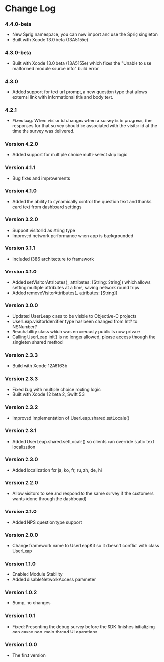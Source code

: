 # Change Log

### 4.4.0-beta
* New Sprig namespace, you can now import and use the Sprig singleton
* Built with Xcode 13.0 beta (13A5155e)
### 4.3.0-beta
* Built with Xcode 13.0 beta (13A5155e) which fixes the "Unable to use malformed module source info" build error
### 4.3.0
* Added support for text url prompt, a new question type that allows external link with informational title and body text.
### 4.2.1
* Fixes bug: When visitor id changes when a survey is in progress, the responses for that survey should be associated with the visitor id at the time the survey was delivered.
### Version 4.2.0
* Added support for multiple choice multi-select skip logic
### Version 4.1.1
* Bug fixes and improvements
### Version 4.1.0
* Added the ability to dynamically control the question text and thanks card text from dashboard settings

### Version 3.2.0
* Support visitorId as string type
* Improved network performance when app is backgrounded

### Version 3.1.1
* Included i386 architecture to framework

### Version 3.1.0
* Added setVisitorAttributes(_ attributes: [String: String]) which allows setting multiple attributes at a time, saving network round trips
* Added removeVisitorAttributes(_ attributes: [String])

### Version 3.0.0
* Updated UserLeap class to be visible to Objective-C projects
* UserLeap.visitorIdentifier type has been changed from Int? to NSNumber?
* Reachability class which was erroneously public is now private
* Calling UserLeap init() is no longer allowed, please access through the singleton shared method

### Version 2.3.3
* Build with Xcode 12A6163b

### Version 2.3.3
* Fixed bug with multiple choice routing logic
* Built with Xcode 12 beta 2, Swift 5.3

### Version 2.3.2
* Improved implementation of UserLeap.shared.setLocale() 

### Version 2.3.1
* Added UserLeap.shared.setLocale() so clients can override static text localization

### Version 2.3.0
* Added localization for ja, ko, fr, ru, zh, de, hi

### Version 2.2.0

* Allow visitors to see and respond to the same survey if the customers wants (done through the dashboard)

### Version 2.1.0

* Added NPS question type support

### Version 2.0.0

* Change framework name to UserLeapKit so it doesn't conflict with class UserLeap

### Version 1.1.0

* Enabled Module Stability
* Added disableNetworkAccess parameter

### Version 1.0.2

* Bump, no changes

### Version 1.0.1

* Fixed: Presenting the debug survey before the SDK finishes initializing can cause non-main-thread UI operations

### Version 1.0.0

* The first version



